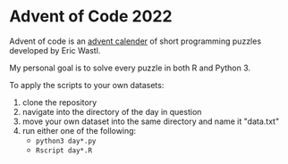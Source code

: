 # Advent of Code 2022

Advent of code is an [advent calender](https://adventofcode.com) of short programming puzzles developed by Eric Wastl.

My personal goal is to solve every puzzle in both R and Python 3.

To apply the scripts to your own datasets:
1. clone the repository
2. navigate into the directory of the day in question
3. move your own dataset into the same directory and name it "data.txt" 
4. run either one of the following:
   * `python3 day*.py`
   * `Rscript day*.R`
